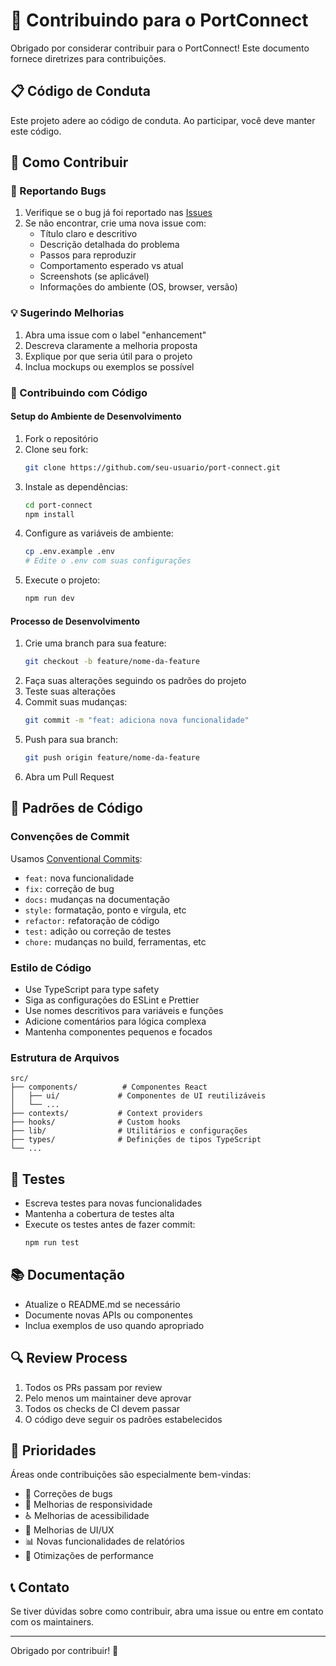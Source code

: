 # 🤝 Contribuindo para o PortConnect

Obrigado por considerar contribuir para o PortConnect! Este documento fornece diretrizes para contribuições.

## 📋 Código de Conduta

Este projeto adere ao código de conduta. Ao participar, você deve manter este código.

## 🚀 Como Contribuir

### 🐛 Reportando Bugs

1. Verifique se o bug já foi reportado nas [Issues](https://github.com/seu-usuario/port-connect/issues)
2. Se não encontrar, crie uma nova issue com:
   - Título claro e descritivo
   - Descrição detalhada do problema
   - Passos para reproduzir
   - Comportamento esperado vs atual
   - Screenshots (se aplicável)
   - Informações do ambiente (OS, browser, versão)

### 💡 Sugerindo Melhorias

1. Abra uma issue com o label "enhancement"
2. Descreva claramente a melhoria proposta
3. Explique por que seria útil para o projeto
4. Inclua mockups ou exemplos se possível

### 🔧 Contribuindo com Código

#### Setup do Ambiente de Desenvolvimento

1. Fork o repositório
2. Clone seu fork:
   ```bash
   git clone https://github.com/seu-usuario/port-connect.git
   ```
3. Instale as dependências:
   ```bash
   cd port-connect
   npm install
   ```
4. Configure as variáveis de ambiente:
   ```bash
   cp .env.example .env
   # Edite o .env com suas configurações
   ```
5. Execute o projeto:
   ```bash
   npm run dev
   ```

#### Processo de Desenvolvimento

1. Crie uma branch para sua feature:
   ```bash
   git checkout -b feature/nome-da-feature
   ```
2. Faça suas alterações seguindo os padrões do projeto
3. Teste suas alterações
4. Commit suas mudanças:
   ```bash
   git commit -m "feat: adiciona nova funcionalidade"
   ```
5. Push para sua branch:
   ```bash
   git push origin feature/nome-da-feature
   ```
6. Abra um Pull Request

## 📝 Padrões de Código

### Convenções de Commit

Usamos [Conventional Commits](https://www.conventionalcommits.org/):

- `feat:` nova funcionalidade
- `fix:` correção de bug
- `docs:` mudanças na documentação
- `style:` formatação, ponto e vírgula, etc
- `refactor:` refatoração de código
- `test:` adição ou correção de testes
- `chore:` mudanças no build, ferramentas, etc

### Estilo de Código

- Use TypeScript para type safety
- Siga as configurações do ESLint e Prettier
- Use nomes descritivos para variáveis e funções
- Adicione comentários para lógica complexa
- Mantenha componentes pequenos e focados

### Estrutura de Arquivos

```
src/
├── components/          # Componentes React
│   ├── ui/             # Componentes de UI reutilizáveis
│   └── ...
├── contexts/           # Context providers
├── hooks/              # Custom hooks
├── lib/                # Utilitários e configurações
├── types/              # Definições de tipos TypeScript
└── ...
```

## 🧪 Testes

- Escreva testes para novas funcionalidades
- Mantenha a cobertura de testes alta
- Execute os testes antes de fazer commit:
  ```bash
  npm run test
  ```

## 📚 Documentação

- Atualize o README.md se necessário
- Documente novas APIs ou componentes
- Inclua exemplos de uso quando apropriado

## 🔍 Review Process

1. Todos os PRs passam por review
2. Pelo menos um maintainer deve aprovar
3. Todos os checks de CI devem passar
4. O código deve seguir os padrões estabelecidos

## 🎯 Prioridades

Áreas onde contribuições são especialmente bem-vindas:

- 🐛 Correções de bugs
- 📱 Melhorias de responsividade
- ♿ Melhorias de acessibilidade
- 🎨 Melhorias de UI/UX
- 📊 Novas funcionalidades de relatórios
- 🔧 Otimizações de performance

## 📞 Contato

Se tiver dúvidas sobre como contribuir, abra uma issue ou entre em contato com os maintainers.

---

Obrigado por contribuir! 🚀
